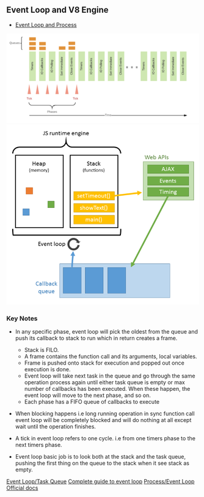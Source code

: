 ## Event Loop and V8 Engine

- [Event Loop and Process](#event-loop-and-process)

![](./event_loop_phases.png)
![](./v8_engine.png)

### Key Notes

- In any specific phase, event loop will pick the oldest from the queue and push its callback to stack to run which in return creates a frame.
  - Stack is FILO.
  - A frame contains the function call and its arguments, local variables.
  - Frame is pushed onto stack for execution and popped out once execution is done.
  - Event loop will take next task in the queue and go through the same operation process again until either task queue is empty or max number of callbacks has been executed. When these happen, the event loop will move to the next phase, and so on.
  - Each phase has a FIFO queue of callbacks to execute
- When blocking happens i.e long running operation in sync function call event loop will be completely blocked and will do nothing at all except wait until the operation finishes.
- A tick in event loop refers to one cycle. i.e from one timers phase to the next timers phase.

- Event loop basic job is to look both at the stack and the task queue, pushing the first thing on the queue to the stack when it see stack as empty.

[Event Loop/Task Queue](https://medium.com/@gaurav.pandvia/understanding-javascript-function-executions-tasks-event-loop-call-stack-more-part-1-5683dea1f5ec)
[Complete guide to event loop](https://blog.logrocket.com/a-complete-guide-to-the-node-js-event-loop/)
[Process/Event Loop Official docs](https://nodejs.org/en/docs/guides/event-loop-timers-and-nexttick/?source=post_page---------------------------)
